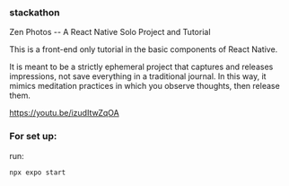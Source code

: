 ### stackathon

Zen Photos -- A React Native Solo Project and Tutorial

This is a front-end only tutorial in the basic components of React Native. 

It is meant to be a strictly ephemeral project that captures and releases impressions, not save everything in a traditional journal. In this way, it mimics meditation practices in which you observe thoughts, then release them.

https://youtu.be/izudItwZqOA

### For set up:

run: 

`npx expo start`
